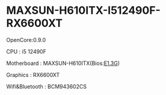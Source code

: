 # MAXSUN-H610ITX-I512490F-RX6600XT

OpenCore:0.9.0

CPU : i5 12490F

Motherboard : MAXSUN-H610ITX(Bios:[E1.3G](https://download.maxsun.com.cn:8443/mb/bios/MS-TZZH610ITX2.5G/MSTZZH610ITX25G13.RAR))

Graphics : RX6600XT

Wifi&Bluetooth : BCM943602CS
